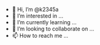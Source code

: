 - 👋 Hi, I’m @k2345a
- 👀 I’m interested in ...
- 🌱 I’m currently learning ...
- 💞️ I’m looking to collaborate on ...
- 📫 How to reach me ...

<!---
k2345a/k2345a is a ✨ special ✨ repository because its `README.md` (this file) appears on your GitHub profile.
You can click the Preview link to take a look at your changes.
--->
